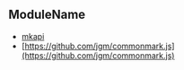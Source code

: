 ## ModuleName

* [mkapi](https://github.com/tmpfs/mkapi)
* [https://github.com/jgm/commonmark.js](https://github.com/jgm/commonmark.js)

